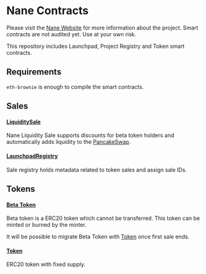 # Nane Contracts

Please visit the [Nane Website](https://nane.fi) for more information about the project. Smart contracts are not audited yet. Use at your own risk.

This repository includes Launchpad, Project Registry and Token smart contracts.

## Requirements

`eth-brownie` is enough to compile the smart contracts.

## Sales

#### [LiquiditySale](contracts/sales/LiquiditySale.vy)

Nane Liquidity Sale supports discounts for beta token holders and automatically adds liquidity to the [PancakeSwap](https://pancakeswap.finance).


#### [LaunchpadRegistry](contracts/sales/LaunchpadRegistry.vy)

Sale registry holds metadata related to token sales and assign sale IDs.


## Tokens

#### [Beta Token](contracts/beta/BetaToken.vy)

Beta token is a ERC20 token which cannot be transferred. This token can be minted or burned by the minter.

It will be possible to migrate Beta Token with  [Token](contracts/Token.vy) once first sale ends.

#### [Token](contracts/Token.vy)

ERC20 token with fixed supply.
